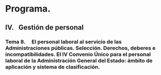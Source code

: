 # Programa.
## **IV.   Gestión de personal**
### **Tema 8.**     El personal laboral al servicio de las Administraciones públicas. Selección. Derechos, deberes e incompatibilidades. El IV Convenio Único para el personal laboral de la Administración General del Estado: ámbito de aplicación y sistema de clasificación.